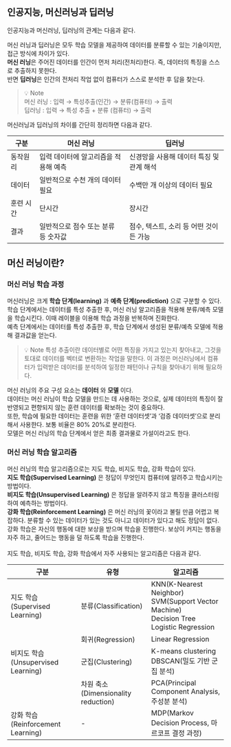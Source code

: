 ## 인공지능, 머신러닝과 딥러닝
인공지능과 머신러닝, 딥러닝의 관계는 다음과 같다.

머신 러닝과 딥러닝은 모두 학습 모델을 제공하여 데이터를 분류할 수 있는 기술이지만, 접근 방식에 차이가 있다.</br>
**머신 러닝**은 주어진 데이터를 인간이 먼저 처리(전처리)한다. 즉, 데이터의 특징을 스스로 추출하지 못한다.</br>
반면 **딥러닝**은 인간의 전처리 작업 없이 컴퓨터가 스스로 분석한 후 답을 찾는다.

> 💡 Note</br>
> 머신 러닝 : 입력 → 특성추출(인간) → 분류(컴퓨터) → 출력</br>
> 딥러닝    : 입력 → 특성 추출 + 분류 (컴퓨터) → 출력

머신러닝과 딥러닝의 차이를 간단히 정리하면 다음과 같다.

| 구분 | 머신 러닝 | 딥러닝 |
| --- | --- | --- |
| 동작원리 | 입력 데이터에 알고리즘을 적용해 예측 | 신경망을 사용해 데이터 특징 및 관계 해석 |
| 데이터 | 일반적으로 수천 개의 데이터 필요 | 수백만 개 이상의 데이터 필요 |
| 훈련 시간 | 단시간 | 장시간 |
| 결과 | 일반적으로 점수 또는 분류 등 숫자값 | 점수, 텍스트, 소리 등 어떤 것이든 가능 |

## 머신 러닝이란?

### 머신 러닝 학습 과정
머신러닝은 크게 **학습 단계(learning)** 과 **예측 단계(prediction)** 으로 구분할 수 있다.</br>
학습 단계에서는 데이터를 특성 추출한 후, 머신 러닝 알고리즘을 적용해 분류/예측 모델을 학습시킨다. 이때 레이블을 이용해 학습 과정을 반복하며 진화한다.</br>
예측 단계에서는 데이터를 특성 추출한 후, 학습 단계에서 생성된 분류/예측 모델에 적용해 결과값을 얻는다.</br>

> 💡 Note
> 특성 추출이란 데이터별로 어떤 특징을 가지고 있는지 찾아내고, 그것을 토대로 데이터를 벡터로 변환하는 작업을 말한다. 이 과정은 머신러닝에서 컴퓨터가 입력받은 데이터를 분석하여 일정한 패턴이나 규칙을 찾아내기 위해 필요하다.

머신 러닝의 주요 구성 요소는 **데이터** 와 **모델** 이다.</br>
데이터는 머신 러닝이 학습 모델을 만드는 데 사용하는 것으로, 실제 데이터의 특징이 잘 반영되고 편향되지 않는 훈련 데이터를 확보하는 것이 중요하다.</br>
또한, 학습에 필요한 데이터는 훈련을 위한 ‘훈련 데이터셋’과 ‘검증 데이터셋’으로 분리해서 사용한다. 보통 비율은 80% 20%로 분리한다.</br>
모델은 머신 러닝의 학습 단계에서 얻은 최종 결과물로 가설이라고도 한다.</br>

### 머신 러닝 학습 알고리즘
머신 러닝의 학습 알고리즘으로는 지도 학습, 비지도 학습, 강화 학습이 있다.</br>
**지도 학습(Supervised Learning)** 은 정답이 무엇인지 컴퓨터에 알려주고 학습시키는 방법이다.</br>
**비지도 학습(Unsupervised Learning)** 은 정답을 알려주지 않고 특징을 클러스터링하여 예측하는 방법이다.</br>
**강화 학습(Reinforcement Learning)** 은 머신 러닝의 꽃이라고 불릴 만큼 어렵고 복잡하다. 분류할 수 있는 데이터가 있는 것도 아니고 데이터가 있다고 해도 정답이 없다. 강화 학습은 자신의 행동에 대한 보상을 받으며 학습을 진행한다. 보상이 커지는 행동을 자주 하고, 줄어드는 행동을 덜 하도록 학습을 진행한다.</br></br>
지도 학습, 비지도 학습, 강화 학습에서 자주 사용되는 알고리즘은 다음과 같다.

| 구분 | 유형 | 알고리즘 |
| --- | --- | --- |
| 지도 학습(Supervised Learning) | 분류(Classification) | KNN(K-Nearest Neighbor)</br>SVM(Support Vector Machine)</br>Decision Tree</br>Logistic Regression |
|  | 회귀(Regression) | Linear Regression |
| 비지도 학습(Unsupervised Learning) | 군집(Clustering) | K-means clustering</br>DBSCAN(밀도 기반 군집 분석) |
|  | 차원 축소(Dimensionality reduction) | PCA(Principal Component Analysis, 주성분 분석) |
| 강화 학습(Reinforcement Learning) | - | MDP(Markov Decision Process, 마르코프 결정 과정) |
